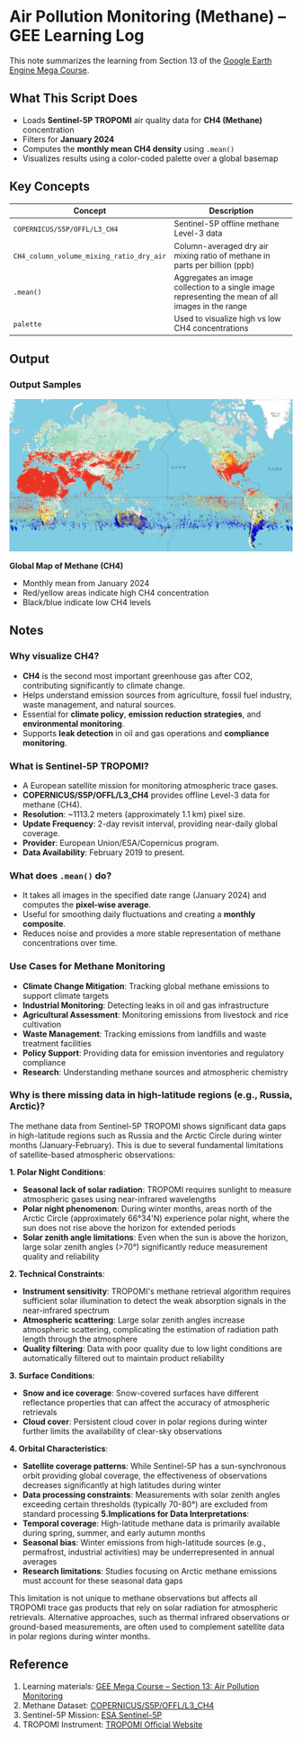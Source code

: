 # Air Pollution Monitoring (Methane) – GEE Learning Log

This note summarizes the learning from Section 13 of the [Google Earth Engine Mega Course](https://www.udemy.com/course/google-earth-engine-gis-remote-sensing/learn/lecture/43212640).

## What This Script Does

- Loads **Sentinel-5P TROPOMI** air quality data for **CH4 (Methane)** concentration
- Filters for **January 2024**
- Computes the **monthly mean CH4 density** using `.mean()`
- Visualizes results using a color-coded palette over a global basemap

## Key Concepts

| Concept | Description |
|---------|-------------|
| `COPERNICUS/S5P/OFFL/L3_CH4` | Sentinel-5P offline methane Level-3 data |
| `CH4_column_volume_mixing_ratio_dry_air` | Column-averaged dry air mixing ratio of methane in parts per billion (ppb) |
| `.mean()` | Aggregates an image collection to a single image representing the mean of all images in the range |
| `palette` | Used to visualize high vs low CH4 concentrations |

## Output

### Output Samples
![global_map_of_methane](map_s5p_ch4_mean_2024-01_global.png)

**Global Map of Methane (CH4)**
- Monthly mean from January 2024
- Red/yellow areas indicate high CH4 concentration
- Black/blue indicate low CH4 levels

## Notes

### Why visualize CH4?

- **CH4** is the second most important greenhouse gas after CO2, contributing significantly to climate change.
- Helps understand emission sources from agriculture, fossil fuel industry, waste management, and natural sources.
- Essential for **climate policy**, **emission reduction strategies**, and **environmental monitoring**.
- Supports **leak detection** in oil and gas operations and **compliance monitoring**.

### What is Sentinel-5P TROPOMI?

- A European satellite mission for monitoring atmospheric trace gases.
- **COPERNICUS/S5P/OFFL/L3_CH4** provides offline Level-3 data for methane (CH4).
- **Resolution**: ~1113.2 meters (approximately 1.1 km) pixel size.
- **Update Frequency**: 2-day revisit interval, providing near-daily global coverage.
- **Provider**: European Union/ESA/Copernicus program.
- **Data Availability**: February 2019 to present.

### What does `.mean()` do?

- It takes all images in the specified date range (January 2024) and computes the **pixel-wise average**.
- Useful for smoothing daily fluctuations and creating a **monthly composite**.
- Reduces noise and provides a more stable representation of methane concentrations over time.

### Use Cases for Methane Monitoring

- **Climate Change Mitigation**: Tracking global methane emissions to support climate targets
- **Industrial Monitoring**: Detecting leaks in oil and gas infrastructure
- **Agricultural Assessment**: Monitoring emissions from livestock and rice cultivation
- **Waste Management**: Tracking emissions from landfills and waste treatment facilities
- **Policy Support**: Providing data for emission inventories and regulatory compliance
- **Research**: Understanding methane sources and atmospheric chemistry

### Why is there missing data in high-latitude regions (e.g., Russia, Arctic)?

The methane data from Sentinel-5P TROPOMI shows significant data gaps in high-latitude regions such as Russia and the Arctic Circle during winter months (January-February). This is due to several fundamental limitations of satellite-based atmospheric observations:

**1. Polar Night Conditions**: 
- **Seasonal lack of solar radiation**: TROPOMI requires sunlight to measure atmospheric gases using near-infrared wavelengths
- **Polar night phenomenon**: During winter months, areas north of the Arctic Circle (approximately 66°34'N) experience polar night, where the sun does not rise above the horizon for extended periods
- **Solar zenith angle limitations**: Even when the sun is above the horizon, large solar zenith angles (>70°) significantly reduce measurement quality and reliability

**2. Technical Constraints**: 
- **Instrument sensitivity**: TROPOMI's methane retrieval algorithm requires sufficient solar illumination to detect the weak absorption signals in the near-infrared spectrum
- **Atmospheric scattering**: Large solar zenith angles increase atmospheric scattering, complicating the estimation of radiation path length through the atmosphere
- **Quality filtering**: Data with poor quality due to low light conditions are automatically filtered out to maintain product reliability

**3. Surface Conditions**: 
- **Snow and ice coverage**: Snow-covered surfaces have different reflectance properties that can affect the accuracy of atmospheric retrievals
- **Cloud cover**: Persistent cloud cover in polar regions during winter further limits the availability of clear-sky observations

**4. Orbital Characteristics**: 
- **Satellite coverage patterns**: While Sentinel-5P has a sun-synchronous orbit providing global coverage, the effectiveness of observations decreases significantly at high latitudes during winter
- **Data processing constraints**: Measurements with solar zenith angles exceeding certain thresholds (typically 70-80°) are excluded from standard processing
**5.Implications for Data Interpretations**: 
- **Temporal coverage**: High-latitude methane data is primarily available during spring, summer, and early autumn months
- **Seasonal bias**: Winter emissions from high-latitude sources (e.g., permafrost, industrial activities) may be underrepresented in annual averages
- **Research limitations**: Studies focusing on Arctic methane emissions must account for these seasonal data gaps

This limitation is not unique to methane observations but affects all TROPOMI trace gas products that rely on solar radiation for atmospheric retrievals. Alternative approaches, such as thermal infrared observations or ground-based measurements, are often used to complement satellite data in polar regions during winter months.



## Reference

1. Learning materials: [GEE Mega Course – Section 13: Air Pollution Monitoring](https://www.udemy.com/course/google-earth-engine-gis-remote-sensing/learn/lecture/43212640)
2. Methane Dataset: [COPERNICUS/S5P/OFFL/L3_CH4](https://developers.google.com/earth-engine/datasets/catalog/COPERNICUS_S5P_OFFL_L3_CH4)
3. Sentinel-5P Mission: [ESA Sentinel-5P](https://sentinels.copernicus.eu/web/sentinel/missions/sentinel-5p)
4. TROPOMI Instrument: [TROPOMI Official Website](https://www.tropomi.eu/)


